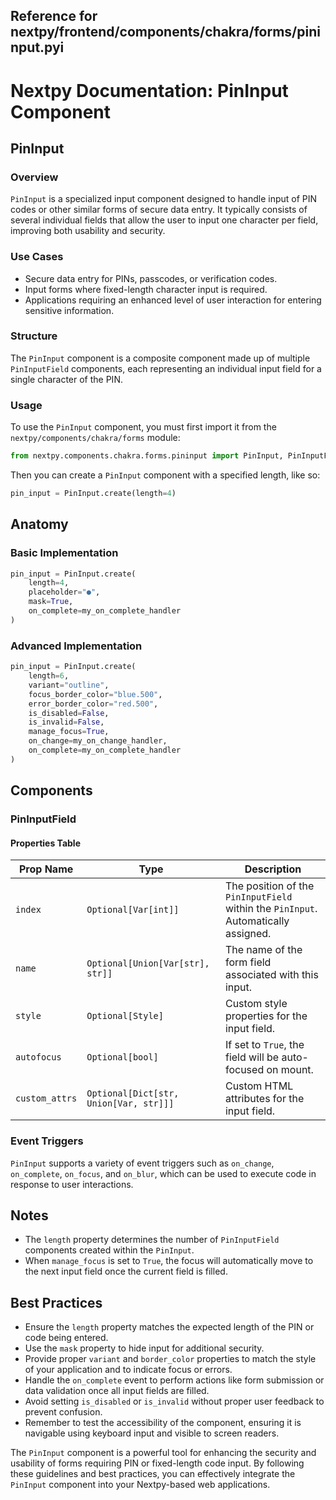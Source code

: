 ##  Reference for nextpy/frontend/components/chakra/forms/pininput.pyi

# Nextpy Documentation: PinInput Component

## PinInput

### Overview

`PinInput` is a specialized input component designed to handle input of PIN codes or other similar forms of secure data entry. It typically consists of several individual fields that allow the user to input one character per field, improving both usability and security.

### Use Cases

- Secure data entry for PINs, passcodes, or verification codes.
- Input forms where fixed-length character input is required.
- Applications requiring an enhanced level of user interaction for entering sensitive information.

### Structure

The `PinInput` component is a composite component made up of multiple `PinInputField` components, each representing an individual input field for a single character of the PIN.

### Usage

To use the `PinInput` component, you must first import it from the `nextpy/components/chakra/forms` module:

```python
from nextpy.components.chakra.forms.pininput import PinInput, PinInputField
```

Then you can create a `PinInput` component with a specified length, like so:

```python
pin_input = PinInput.create(length=4)
```

## Anatomy

### Basic Implementation

```python
pin_input = PinInput.create(
    length=4,
    placeholder="●",
    mask=True,
    on_complete=my_on_complete_handler
)
```

### Advanced Implementation

```python
pin_input = PinInput.create(
    length=6,
    variant="outline",
    focus_border_color="blue.500",
    error_border_color="red.500",
    is_disabled=False,
    is_invalid=False,
    manage_focus=True,
    on_change=my_on_change_handler,
    on_complete=my_on_complete_handler
)
```

## Components

### PinInputField

#### Properties Table

| Prop Name       | Type                       | Description                                             |
| --------------- | -------------------------- | ------------------------------------------------------- |
| `index`         | `Optional[Var[int]]`       | The position of the `PinInputField` within the `PinInput`. Automatically assigned. |
| `name`          | `Optional[Union[Var[str], str]]` | The name of the form field associated with this input.   |
| `style`         | `Optional[Style]`          | Custom style properties for the input field.             |
| `autofocus`     | `Optional[bool]`           | If set to `True`, the field will be auto-focused on mount. |
| `custom_attrs`  | `Optional[Dict[str, Union[Var, str]]]` | Custom HTML attributes for the input field.             |

### Event Triggers

`PinInput` supports a variety of event triggers such as `on_change`, `on_complete`, `on_focus`, and `on_blur`, which can be used to execute code in response to user interactions.

## Notes

- The `length` property determines the number of `PinInputField` components created within the `PinInput`.
- When `manage_focus` is set to `True`, the focus will automatically move to the next input field once the current field is filled.

## Best Practices

- Ensure the `length` property matches the expected length of the PIN or code being entered.
- Use the `mask` property to hide input for additional security.
- Provide proper `variant` and `border_color` properties to match the style of your application and to indicate focus or errors.
- Handle the `on_complete` event to perform actions like form submission or data validation once all input fields are filled.
- Avoid setting `is_disabled` or `is_invalid` without proper user feedback to prevent confusion.
- Remember to test the accessibility of the component, ensuring it is navigable using keyboard input and visible to screen readers.

The `PinInput` component is a powerful tool for enhancing the security and usability of forms requiring PIN or fixed-length code input. By following these guidelines and best practices, you can effectively integrate the `PinInput` component into your Nextpy-based web applications.